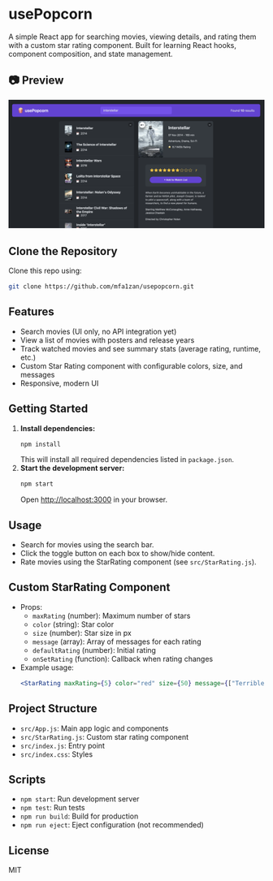 # usePopcorn

A simple React app for searching movies, viewing details, and rating them with a custom star rating component. Built for learning React hooks, component composition, and state management.

## 📷 Preview
![Web Page Screenshot](./assets/Preview.png)

## Clone the Repository

Clone this repo using:
```bash
git clone https://github.com/mfa1zan/usepopcorn.git
```

## Features
- Search movies (UI only, no API integration yet)
- View a list of movies with posters and release years
- Track watched movies and see summary stats (average rating, runtime, etc.)
- Custom Star Rating component with configurable colors, size, and messages
- Responsive, modern UI

## Getting Started

1. **Install dependencies:**
   ```bash
   npm install
   ```
   This will install all required dependencies listed in `package.json`.
2. **Start the development server:**
   ```bash
   npm start
   ```
   Open [http://localhost:3000](http://localhost:3000) in your browser.

## Usage
- Search for movies using the search bar.
- Click the toggle button on each box to show/hide content.
- Rate movies using the StarRating component (see `src/StarRating.js`).

## Custom StarRating Component
- Props:
  - `maxRating` (number): Maximum number of stars
  - `color` (string): Star color
  - `size` (number): Star size in px
  - `message` (array): Array of messages for each rating
  - `defaultRating` (number): Initial rating
  - `onSetRating` (function): Callback when rating changes
- Example usage:
  ```jsx
  <StarRating maxRating={5} color="red" size={50} message={["Terrible", "Bad", "Okay", "Good", "Amazing"]} />
  ```

## Project Structure
- `src/App.js`: Main app logic and components
- `src/StarRating.js`: Custom star rating component
- `src/index.js`: Entry point
- `src/index.css`: Styles

## Scripts
- `npm start`: Run development server
- `npm test`: Run tests
- `npm run build`: Build for production
- `npm run eject`: Eject configuration (not recommended)

## License
MIT

